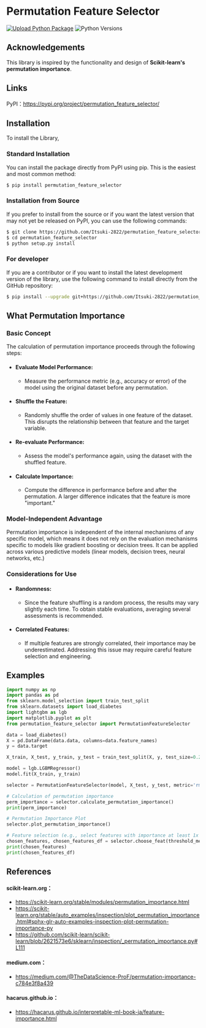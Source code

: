 # Permutation Feature Selector
[![Upload Python Package](https://github.com/Itsuki-2822/permutation_feature_selector/actions/workflows/pypi-publish.yml/badge.svg?event=release)](https://github.com/Itsuki-2822/permutation_feature_selector/actions/workflows/pypi-publish.yml)
![Python Versions](https://img.shields.io/pypi/pyversions/permutation_feature_selector.svg?logo=python&logoColor=white)


## Acknowledgements
This library is inspired by the functionality and design of **Scikit-learn's permutation importance**.

## Links
PyPI：https://pypi.org/project/permutation_feature_selector/

## Installation
To install the Library,

### Standard Installation

You can install the package directly from PyPI using pip. This is the easiest and most common method:
```bash
$ pip install permutation_feature_selector
```
### Installation from Source
If you prefer to install from the source or if you want the latest version that may not yet be released on PyPI, you can use the following commands:
```bash
$ git clone https://github.com/Itsuki-2822/permutation_feature_selector.git
$ cd permutation_feature_selector
$ python setup.py install
```
### For developer
If you are a contributor or if you want to install the latest development version of the library, use the following command to install directly from the GitHub repository:

```bash
$ pip install --upgrade git+https://github.com/Itsuki-2822/permutation_feature_selector
```

## What Permutation Importance

### Basic Concept
The calculation of permutation importance proceeds through the following steps:

- #### Evaluate Model Performance:
  - Measure the performance metric (e.g., accuracy or error) of the model using the original dataset before any permutation.
- #### Shuffle the Feature:
  - Randomly shuffle the order of values in one feature of the dataset. This disrupts the relationship between that feature and the target variable.
- #### Re-evaluate Performance:
  - Assess the model's performance again, using the dataset with the shuffled feature.
- #### Calculate Importance:
  - Compute the difference in performance before and after the permutation. A larger difference indicates that the feature is more "important."

### Model-Independent Advantage
Permutation importance is independent of the internal mechanisms of any specific model, which means it does not rely on the evaluation mechanisms specific to models like gradient boosting or decision trees. It can be applied across various predictive models (linear models, decision trees, neural networks, etc.)

### Considerations for Use
- #### Randomness:
  - Since the feature shuffling is a random process, the results may vary slightly each time. To obtain stable evaluations, averaging several assessments is recommended.
- #### Correlated Features:
  - If multiple features are strongly correlated, their importance may be underestimated. Addressing this issue may require careful feature selection and engineering.

## Examples
```python
import numpy as np
import pandas as pd
from sklearn.model_selection import train_test_split
from sklearn.datasets import load_diabetes
import lightgbm as lgb
import matplotlib.pyplot as plt
from permutation_feature_selector import PermutationFeatureSelector

data = load_diabetes()
X = pd.DataFrame(data.data, columns=data.feature_names)
y = data.target

X_train, X_test, y_train, y_test = train_test_split(X, y, test_size=0.2, random_state=42)

model = lgb.LGBMRegressor()
model.fit(X_train, y_train)

selector = PermutationFeatureSelector(model, X_test, y_test, metric='rmse', n_repeats=30, random_state=42)

# Calculation of permutation importance
perm_importance = selector.calculate_permutation_importance()
print(perm_importance)

# Permutation Importance Plot
selector.plot_permutation_importance()

# Feature selection (e.g., select features with importance at least 1x the average)
chosen_features, chosen_features_df = selector.choose_feat(threshold_method='mean', threshold_value=1.0)
print(chosen_features)
print(chosen_features_df)

```

## References
#### scikit-learn.org：
- https://scikit-learn.org/stable/modules/permutation_importance.html
- https://scikit-learn.org/stable/auto_examples/inspection/plot_permutation_importance.html#sphx-glr-auto-examples-inspection-plot-permutation-importance-py
- https://github.com/scikit-learn/scikit-learn/blob/2621573e6/sklearn/inspection/_permutation_importance.py#L111

#### medium.com：
- https://medium.com/@TheDataScience-ProF/permutation-importance-c784e3f8a439

#### hacarus.github.io：
- https://hacarus.github.io/interpretable-ml-book-ja/feature-importance.html
